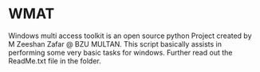 # WMAT
Windows multi access toolkit is an open source python Project created by M Zeeshan Zafar @ BZU MULTAN. This script basically assists in performing some very basic tasks for windows. Further read out the ReadMe.txt file in the folder.
